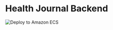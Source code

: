 # Health Journal Backend
![Deploy to Amazon ECS](https://github.com/UTA-Senior-Design-2020/health-journal-backend/workflows/Deploy%20to%20Amazon%20ECS/badge.svg?event=deployment)
